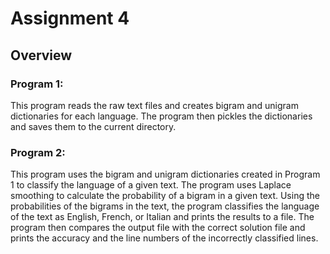 # Assignment 4

## Overview

### Program 1:
This program reads the raw text files and creates bigram and unigram dictionaries for each language.
The program then pickles the dictionaries and saves them to the current directory.

### Program 2:
This program uses the bigram and unigram dictionaries created in Program 1 to classify the language of a given text.
The program uses Laplace smoothing to calculate the probability of a bigram in a given text.
Using the probabilities of the bigrams in the text, the program classifies the language of the text as English, French, or Italian and prints the results to a file. 
The program then compares the output file with the correct solution file and prints the accuracy and the line numbers of the incorrectly classified lines.

